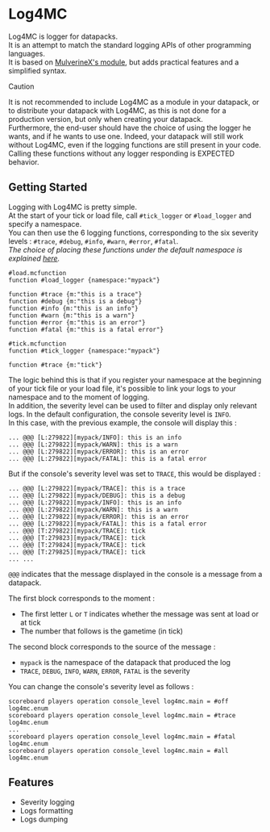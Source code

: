 # Log4MC
Log4MC is logger for datapacks.  
It is an attempt to match the standard logging APIs of other programming languages.  
It is based on [MulverineX's module](https://github.com/MulverineX/mcfunction-logger), but adds practical features and a simplified syntax.

> [!CAUTION]
> It is not recommended to include Log4MC as a module in your datapack, or to distribute your datapack with Log4MC, as this is not done for a production version, but only when creating your datapack.  
> Furthermore, the end-user should have the choice of using the logger he wants, and if he wants to use one. Indeed, your datapack will still work without Log4MC, even if the logging functions are still present in your code. Calling these functions without any logger responding is EXPECTED behavior.  

## Getting Started

Logging with Log4MC is pretty simple.  
At the start of your tick or load file, call `#tick_logger` or `#load_logger` and specify a namespace.  
You can then use the 6 logging functions, corresponding to the six severity levels : `#trace`, `#debug`, `#info`, `#warn`, `#error`, `#fatal`.  
*The choice of placing these functions under the default namespace is explained [here](Syntax.md).*
```mcfunction
#load.mcfunction
function #load_logger {namespace:"mypack"}

function #trace {m:"this is a trace"}
function #debug {m:"this is a debug"}
function #info {m:"this is an info"}
function #warn {m:"this is a warn"}
function #error {m:"this is an error"}
function #fatal {m:"this is a fatal error"}
```

```mcfunction
#tick.mcfunction
function #tick_logger {namespace:"mypack"}

function #trace {m:"tick"}
```

The logic behind this is that if you register your namespace at the beginning of your tick file or your load file, it's possible to link your logs to your namespace and to the moment of logging.  
In addition, the severity level can be used to filter and display only relevant logs. In the default configuration, the console severity level is `INFO`.  
In this case, with the previous example, the console will display this :  
```
... @@@ [L:279822][mypack/INFO]: this is an info
... @@@ [L:279822][mypack/WARN]: this is a warn
... @@@ [L:279822][mypack/ERROR]: this is an error
... @@@ [L:279822][mypack/FATAL]: this is a fatal error
```
But if the console's severity level was set to `TRACE`, this would be displayed :  
```
... @@@ [L:279822][mypack/TRACE]: this is a trace
... @@@ [L:279822][mypack/DEBUG]: this is a debug
... @@@ [L:279822][mypack/INFO]: this is an info
... @@@ [L:279822][mypack/WARN]: this is a warn
... @@@ [L:279822][mypack/ERROR]: this is an error
... @@@ [L:279822][mypack/FATAL]: this is a fatal error
... @@@ [T:279822][mypack/TRACE]: tick
... @@@ [T:279823][mypack/TRACE]: tick
... @@@ [T:279824][mypack/TRACE]: tick
... @@@ [T:279825][mypack/TRACE]: tick
... ...
```

`@@@` indicates that the message displayed in the console is a message from a datapack.  

The first block corresponds to the moment :  
 - The first letter `L` or `T` indicates whether the message was sent at load or at tick  
 - The number that follows is the gametime (in tick)  

The second block corresponds to the source of the message :  
 - `mypack` is the namespace of the datapack that produced the log  
 - `TRACE`, `DEBUG`, `INFO`, `WARN`, `ERROR`, `FATAL` is the severity  

You can change the console's severity level as follows : 
```
scoreboard players operation console_level log4mc.main = #off log4mc.enum
scoreboard players operation console_level log4mc.main = #trace log4mc.enum
...
scoreboard players operation console_level log4mc.main = #fatal log4mc.enum
scoreboard players operation console_level log4mc.main = #all log4mc.enum
```
## Features

 - Severity logging
 - Logs formatting
 - Logs dumping